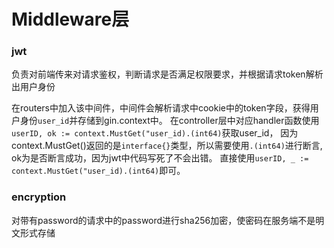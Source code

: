 # Middleware层
### jwt
负责对前端传来对请求鉴权，判断请求是否满足权限要求，并根据请求token解析出用户身份

在routers中加入该中间件，中间件会解析请求中cookie中的token字段，获得用户身份`user_id`并存储到gin.context中。
在controller层中对应handler函数使用`userID, ok := context.MustGet("user_id).(int64)`获取user_id，
因为context.MustGet()返回的是`interface{}`类型，所以需要使用`.(int64)`进行断言, ok为是否断言成功，因为jwt中代码写死了不会出错。
直接使用`userID, _ := context.MustGet("user_id).(int64)`即可。
### encryption
对带有password的请求中的password进行sha256加密，使密码在服务端不是明文形式存储
